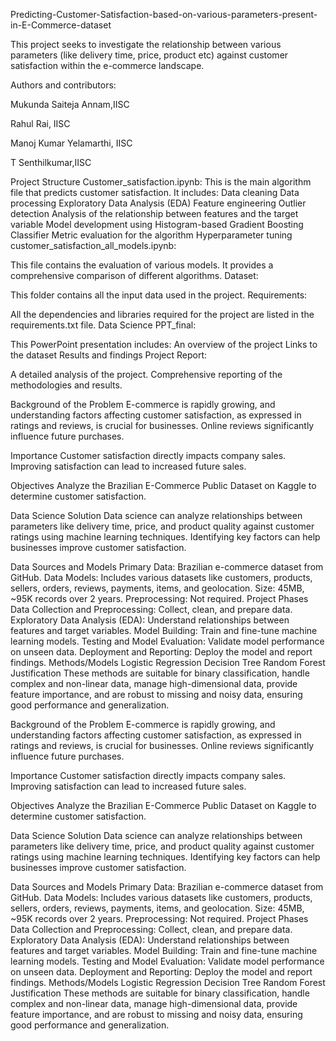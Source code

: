 Predicting-Customer-Satisfaction-based-on-various-parameters-present-in-E-Commerce-dataset

This project seeks to investigate the relationship between various parameters (like delivery time, price, product etc) against customer satisfaction within the e-commerce landscape.

Authors and contributors:

Mukunda Saiteja Annam,IISC

Rahul Rai, IISC

Manoj Kumar Yelamarthi, IISC 

T Senthilkumar,IISC


Project Structure
Customer_satisfaction.ipynb: This is the main algorithm file that predicts customer satisfaction.
It includes:
Data cleaning
Data processing
Exploratory Data Analysis (EDA)
Feature engineering
Outlier detection
Analysis of the relationship between features and the target variable
Model development using Histogram-based Gradient Boosting Classifier
Metric evaluation for the algorithm
Hyperparameter tuning
customer_satisfaction_all_models.ipynb:

This file contains the evaluation of various models.
It provides a comprehensive comparison of different algorithms.
Dataset:

This folder contains all the input data used in the project.
Requirements:

All the dependencies and libraries required for the project are listed in the requirements.txt file.
Data Science PPT_final:

This PowerPoint presentation includes:
An overview of the project
Links to the dataset
Results and findings
Project Report:

A detailed analysis of the project.
Comprehensive reporting of the methodologies and results.


Background of the Problem
E-commerce is rapidly growing, and understanding factors affecting customer satisfaction, as expressed in ratings and reviews, is crucial for businesses. Online reviews significantly influence future purchases.

Importance
Customer satisfaction directly impacts company sales. Improving satisfaction can lead to increased future sales.

Objectives
Analyze the Brazilian E-Commerce Public Dataset on Kaggle to determine customer satisfaction.

Data Science Solution
Data science can analyze relationships between parameters like delivery time, price, and product quality against customer ratings using machine learning techniques. Identifying key factors can help businesses improve customer satisfaction.

Data Sources and Models
Primary Data: Brazilian e-commerce dataset from GitHub.
Data Models: Includes various datasets like customers, products, sellers, orders, reviews, payments, items, and geolocation.
Size: 45MB, ~95K records over 2 years.
Preprocessing: Not required.
Project Phases
Data Collection and Preprocessing: Collect, clean, and prepare data.
Exploratory Data Analysis (EDA): Understand relationships between features and target variables.
Model Building: Train and fine-tune machine learning models.
Testing and Model Evaluation: Validate model performance on unseen data.
Deployment and Reporting: Deploy the model and report findings.
Methods/Models
Logistic Regression
Decision Tree
Random Forest
Justification
These methods are suitable for binary classification, handle complex and non-linear data, manage high-dimensional data, provide feature importance, and are robust to missing and noisy data, ensuring good performance and generalization.


Background of the Problem
E-commerce is rapidly growing, and understanding factors affecting customer satisfaction, as expressed in ratings and reviews, is crucial for businesses. Online reviews significantly influence future purchases.

Importance
Customer satisfaction directly impacts company sales. Improving satisfaction can lead to increased future sales.

Objectives
Analyze the Brazilian E-Commerce Public Dataset on Kaggle to determine customer satisfaction.

Data Science Solution
Data science can analyze relationships between parameters like delivery time, price, and product quality against customer ratings using machine learning techniques. Identifying key factors can help businesses improve customer satisfaction.

Data Sources and Models
Primary Data: Brazilian e-commerce dataset from GitHub.
Data Models: Includes various datasets like customers, products, sellers, orders, reviews, payments, items, and geolocation.
Size: 45MB, ~95K records over 2 years.
Preprocessing: Not required.
Project Phases
Data Collection and Preprocessing: Collect, clean, and prepare data.
Exploratory Data Analysis (EDA): Understand relationships between features and target variables.
Model Building: Train and fine-tune machine learning models.
Testing and Model Evaluation: Validate model performance on unseen data.
Deployment and Reporting: Deploy the model and report findings.
Methods/Models
Logistic Regression
Decision Tree
Random Forest
Justification
These methods are suitable for binary classification, handle complex and non-linear data, manage high-dimensional data, provide feature importance, and are robust to missing and noisy data, ensuring good performance and generalization.




